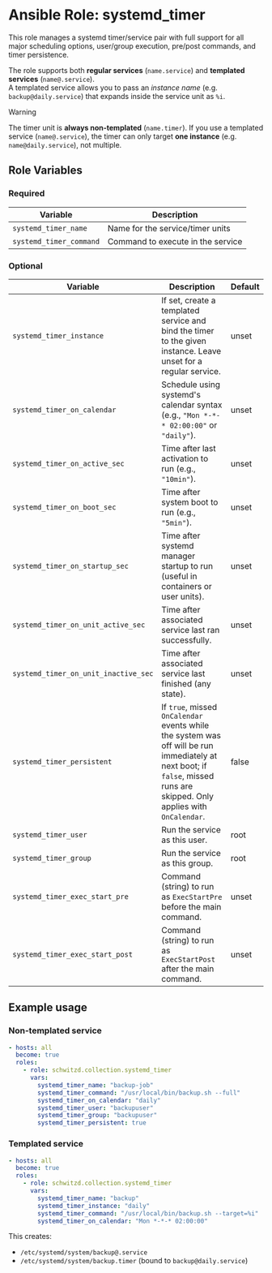 # Ansible Role: systemd_timer

This role manages a systemd timer/service pair with full support for all major scheduling options, user/group execution, pre/post commands, and timer persistence.

The role supports both **regular services** (`name.service`) and **templated services** (`name@.service`).  
A templated service allows you to pass an *instance name* (e.g. `backup@daily.service`) that expands inside the service unit as `%i`.

> [!WARNING]
> The timer unit is **always non-templated** (`name.timer`). If you use a templated service (`name@.service`), the timer can only target **one instance** (e.g. `name@daily.service`), not multiple.

## Role Variables

### Required

| Variable                | Description                       |
|-------------------------|-----------------------------------|
| `systemd_timer_name`    | Name for the service/timer units  |
| `systemd_timer_command` | Command to execute in the service |

### Optional

| Variable                             | Description                                                                           | Default |
|--------------------------------------|---------------------------------------------------------------------------------------|---------|
| `systemd_timer_instance`             | If set, create a templated service and bind the timer to the given instance. Leave unset for a regular service. | unset   |
| `systemd_timer_on_calendar`          | Schedule using systemd's calendar syntax (e.g., `"Mon *-*-* 02:00:00"` or `"daily"`). | unset   |
| `systemd_timer_on_active_sec`        | Time after last activation to run (e.g., `"10min"`).                                  | unset   |
| `systemd_timer_on_boot_sec`          | Time after system boot to run (e.g., `"5min"`).                                       | unset   |
| `systemd_timer_on_startup_sec`       | Time after systemd manager startup to run (useful in containers or user units).       | unset   |
| `systemd_timer_on_unit_active_sec`   | Time after associated service last ran successfully.                                  | unset   |
| `systemd_timer_on_unit_inactive_sec` | Time after associated service last finished (any state).                              | unset   |
| `systemd_timer_persistent`           | If `true`, missed `OnCalendar` events while the system was off will be run immediately at next boot; if `false`, missed runs are skipped. Only applies with `OnCalendar`. | false   |
| `systemd_timer_user`                 | Run the service as this user.                                                         | root    |
| `systemd_timer_group`                | Run the service as this group.                                                        | root    |
| `systemd_timer_exec_start_pre`       | Command (string) to run as `ExecStartPre` before the main command.                    | unset   |
| `systemd_timer_exec_start_post`      | Command (string) to run as `ExecStartPost` after the main command.                    | unset   |

## Example usage

### Non-templated service

```yaml
- hosts: all
  become: true
  roles:
    - role: schwitzd.collection.systemd_timer
      vars:
        systemd_timer_name: "backup-job"
        systemd_timer_command: "/usr/local/bin/backup.sh --full"
        systemd_timer_on_calendar: "daily"
        systemd_timer_user: "backupuser"
        systemd_timer_group: "backupuser"
        systemd_timer_persistent: true
```

### Templated service

```yaml
- hosts: all
  become: true
  roles:
    - role: schwitzd.collection.systemd_timer
      vars:
        systemd_timer_name: "backup"
        systemd_timer_instance: "daily"
        systemd_timer_command: "/usr/local/bin/backup.sh --target=%i"
        systemd_timer_on_calendar: "Mon *-*-* 02:00:00"
```

This creates:

- `/etc/systemd/system/backup@.service`
- `/etc/systemd/system/backup.timer` (bound to `backup@daily.service`)
